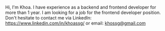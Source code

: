 Hi, I'm Khoa. I have experience as a backend and frontend developer for more than 1 year. 
I am looking for a job for the frontend developer position. 
Don't hesitate to contact me via LinkedIn: https://www.linkedin.com/in/khoassg/ or email: khossg@gmail.com